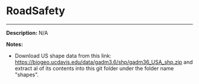 # RoadSafety
---

**Description:** N/A

**Notes:**
- Download US shape data from this link: https://biogeo.ucdavis.edu/data/gadm3.6/shp/gadm36_USA_shp.zip and extract al of its contents into this git folder under the folder name "shapes".
